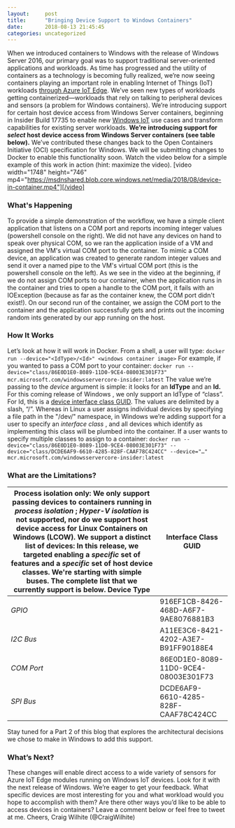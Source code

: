 ```yaml
---
layout:     post
title:      "Bringing Device Support to Windows Containers"
date:       2018-08-13 21:45:45
categories: uncategorized
---
```

When we introduced containers to Windows with the release of Windows Server 2016, our primary goal was to support traditional server-oriented applications and workloads. As time has progressed and the utility of containers as a technology is becoming fully realized, we’re now seeing containers playing an important role in enabling Internet of Things (IoT) workloads [through Azure IoT Edge](https://docs.microsoft.com/en-us/azure/iot-edge/quickstart). We’ve seen new types of workloads getting containerized—workloads that rely on talking to peripheral devices and sensors (a problem for Windows containers). We’re introducing support for certain host device access from Windows Server containers, beginning in Insider Build 17735 to enable new [Windows IoT](https://developer.microsoft.com/en-us/windows/iot) use cases and transform capabilities for existing server workloads. **We’re introducing support for _select_ host device access from Windows Server containers (see table below).** We’ve contributed these changes back to the Open Containers Initiative (OCI) specification for Windows. We will be submitting changes to Docker to enable this functionality soon. Watch the video below for a simple example of this work in action (hint: maximize the video). [video width="1748" height="746" mp4="https://msdnshared.blob.core.windows.net/media/2018/08/device-in-container.mp4"][/video] 

### What's Happening

To provide a simple demonstration of the workflow, we have a simple client application that listens on a COM port and reports incoming integer values (powershell console on the right). We did not have any devices on hand to speak over physical COM, so we ran the application inside of a VM and assigned the VM's virtual COM port to the container. To mimic a COM device, an application was created to generate random integer values and send it over a named pipe to the VM's virtual COM port (this is the powershell console on the left). As we see in the video at the beginning, if we do not assign COM ports to our container, when the application runs in the container and tries to open a handle to the COM port, it fails with an IOException (because as far as the container knew, the COM port didn't exist!). On our second run of the container, we assign the COM port to the container and the application successfully gets and prints out the incoming random ints generated by our app running on the host. 

### How It Works

Let’s look at how it will work in Docker. From a shell, a user will type: `docker run --device="<IdType>/<Id>" <windows container image>` For example, if you wanted to pass a COM port to your container: `docker run --device="class/86E0D1E0-8089-11D0-9CE4-08003E301F73" mcr.microsoft.com/windowsservercore-insider:latest` The value we’re passing to the _device_ argument is simple: it looks for an **IdType** and an **Id.** For this coming release of Windows , we only support an IdType of “class”. For Id, this is a [device interface class GUID](https://docs.microsoft.com/en-us/windows-hardware/drivers/install/overview-of-device-interface-classes). The values are delimited by a slash, “/”. Whereas in Linux a user assigns individual devices by specifying a file path in the "/dev/" namespace, in Windows we’re adding support for a user to specify an _interface_ _class_ , and all devices which identify as implementing this class will be plumbed into the container. If a user wants to specify multiple classes to assign to a container: `docker run --device="class/86E0D1E0-8089-11D0-9CE4-08003E301F73" --device="class/DCDE6AF9-6610-4285-828F-CAAF78C424CC" --device="…" mcr.microsoft.com/windowsservercore-insider:latest`

### What are the Limitations?

**Process isolation only:** We only support passing devices to containers running in _process isolation_ ; _Hyper-V isolation_ is not supported, nor do we support host device access for Linux Containers on Windows (LCOW). **We support a distinct list of devices:** In this release, we targeted enabling a _specific_ set of features and a _specific_ set of host device classes. We're starting with simple buses. The complete list that we currently support is below.  **Device Type** | **Interface Class** **GUID**  
---|---  
_GPIO_ |  916EF1CB-8426-468D-A6F7-9AE8076881B3  
_I2C Bus_ |  A11EE3C6-8421-4202-A3E7-B91FF90188E4  
_COM Port_ |  86E0D1E0-8089-11D0-9CE4-08003E301F73  
_SPI Bus_ |  DCDE6AF9-6610-4285-828F-CAAF78C424CC  
Stay tuned for a Part 2 of this blog that explores the architectural decisions we chose to make in Windows to add this support. 

### What’s Next?

These changes will enable direct access to a wide variety of sensors for Azure IoT Edge modules running on Windows IoT devices. Look for it with the next release of Windows. We’re eager to get your feedback. What specific devices are most interesting for you and what workload would you hope to accomplish with them? Are there other ways you’d like to be able to access devices in containers? Leave a comment below or feel free to tweet at me. Cheers, Craig Wilhite (@CraigWilhite)
